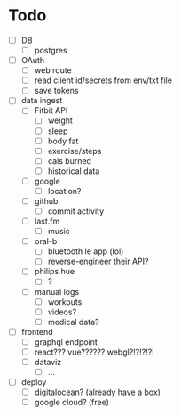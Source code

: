 # Todo

- [ ] DB
  - [ ] postgres
- [ ] OAuth
  - [ ] web route
  - [ ] read client id/secrets from env/txt file
  - [ ] save tokens
- [ ] data ingest
  - [ ] Fitbit API
    - [ ] weight
    - [ ] sleep
    - [ ] body fat
    - [ ] exercise/steps
    - [ ] cals burned
    - [ ] historical data
  - [ ] google
    - [ ] location?
  - [ ] github
    - [ ] commit activity
  - [ ] last.fm
    - [ ] music
  - [ ] oral-b
    - [ ] bluetooth le app (lol)
    - [ ] reverse-engineer their API?
  - [ ] philips hue
    - [ ] ?
  - [ ] manual logs
    - [ ] workouts
    - [ ] videos?
    - [ ] medical data?
- [ ] frontend
  - [ ] graphql endpoint
  - [ ] react??? vue?????? webgl?!?!?!?!
  - [ ] dataviz
    - [ ] ...
- [ ] deploy
  - [ ] digitalocean? (already have a box)
  - [ ] google cloud? (free)
